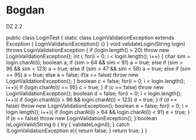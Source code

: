 # Bogdan
DZ 2.2 

public class LoginTest {
    static class LoginValidationException extends Exception {
        LoginValidationException() {}
    }
    void validateLogin(String login) throws LoginValidationException {
        if (login.length() > 20) throw new LoginValidationException();
        int i;
        for(i = 0; i < login.length(); i++) {
            char sim = login.charAt(i);
            boolean a;
            if (sim > 64 && sim < 91) a = true;
            else if (sim > 96 && sim <      123) a = true;
            else if (sim > 47 && sim < 58) a = true;
            else if (sim == 95) a = true;
            else a = false;
            if(a == false) throw new LoginValidationException();
        }
        boolean c = false;
        for(i = 0; i < login.length(); i++){
            if (login.charAt(i) == 95) c = true;
        }
        if (c == false) throw new LoginValidationException();
        boolean d = false;
        for(i = 0; i < login.length(); i++){
            if (login.charAt(i) > 96 && login.charAt(i) < 123) d = true;
        }
        if (d == false) throw new LoginValidationException();
        boolean e = false;
        for(i = 0; i < login.length(); i++){
            if (login.charAt(i) > 64 && login.charAt(i) < 91) e = true;
        }
        if (e == false) throw new LoginValidationException();
    }
    boolean isLoginValid(String l) {
        try {
            validateLogin(l);
        }
        catch (LoginValidationException e){
            return false;
        }
        return true;
    }
}
